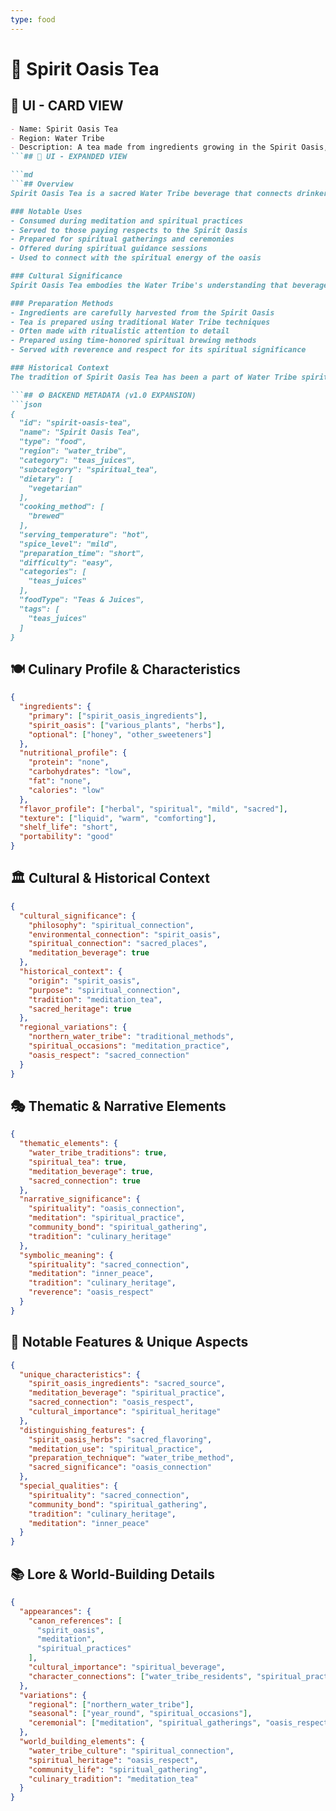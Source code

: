 ```yaml
---
type: food
---
```


# 🍵 Spirit Oasis Tea

## 🎴 UI - CARD VIEW

```md
- Name: Spirit Oasis Tea
- Region: Water Tribe
- Description: A tea made from ingredients growing in the Spirit Oasis, consumed by those who pay respects to the oasis during meditation, representing the Water Tribe's spiritual connection to their sacred places.
```## 📖 UI - EXPANDED VIEW

```md
```## Overview
Spirit Oasis Tea is a sacred Water Tribe beverage that connects drinkers to the spiritual energy of the Spirit Oasis. This tea, made from ingredients growing in the lush landscapes of the oasis, represents the Water Tribe's deep spiritual connection to their sacred places and their understanding that beverages can serve both physical and spiritual purposes. The dish embodies the Water Tribe's philosophy that the most meaningful drinks are those that connect them to their spiritual heritage and the natural world.

### Notable Uses
- Consumed during meditation and spiritual practices
- Served to those paying respects to the Spirit Oasis
- Prepared for spiritual gatherings and ceremonies
- Offered during spiritual guidance sessions
- Used to connect with the spiritual energy of the oasis

### Cultural Significance
Spirit Oasis Tea embodies the Water Tribe's understanding that beverages can be both nourishment and spiritual connection. The dish represents their belief that certain drinks have the power to connect them to their spiritual heritage and to the sacred places that are central to their culture. The use of Spirit Oasis ingredients reflects the Water Tribe's deep respect for their spiritual traditions and their connection to the natural world.

### Preparation Methods
- Ingredients are carefully harvested from the Spirit Oasis
- Tea is prepared using traditional Water Tribe techniques
- Often made with ritualistic attention to detail
- Prepared using time-honored spiritual brewing methods
- Served with reverence and respect for its spiritual significance

### Historical Context
The tradition of Spirit Oasis Tea has been a part of Water Tribe spiritual culture for generations, developed as a way to connect with the spiritual energy of their sacred oasis. This beverage demonstrates the Water Tribe's practical wisdom and their ability to create drinks that serve both spiritual and cultural needs. The tradition continues to be a vital part of Water Tribe spiritual culture and serves as a reminder of their connection to their spiritual heritage and sacred places.

```## ⚙️ BACKEND METADATA (v1.0 EXPANSION)
```json
{
  "id": "spirit-oasis-tea",
  "name": "Spirit Oasis Tea",
  "type": "food",
  "region": "water_tribe",
  "category": "teas_juices",
  "subcategory": "spiritual_tea",
  "dietary": [
    "vegetarian"
  ],
  "cooking_method": [
    "brewed"
  ],
  "serving_temperature": "hot",
  "spice_level": "mild",
  "preparation_time": "short",
  "difficulty": "easy",
  "categories": [
    "teas_juices"
  ],
  "foodType": "Teas & Juices",
  "tags": [
    "teas_juices"
  ]
}
```

## 🍽️ Culinary Profile & Characteristics
```json
{
  "ingredients": {
    "primary": ["spirit_oasis_ingredients"],
    "spirit_oasis": ["various_plants", "herbs"],
    "optional": ["honey", "other_sweeteners"]
  },
  "nutritional_profile": {
    "protein": "none",
    "carbohydrates": "low",
    "fat": "none",
    "calories": "low"
  },
  "flavor_profile": ["herbal", "spiritual", "mild", "sacred"],
  "texture": ["liquid", "warm", "comforting"],
  "shelf_life": "short",
  "portability": "good"
}
```

## 🏛️ Cultural & Historical Context
```json
{
  "cultural_significance": {
    "philosophy": "spiritual_connection",
    "environmental_connection": "spirit_oasis",
    "spiritual_connection": "sacred_places",
    "meditation_beverage": true
  },
  "historical_context": {
    "origin": "spirit_oasis",
    "purpose": "spiritual_connection",
    "tradition": "meditation_tea",
    "sacred_heritage": true
  },
  "regional_variations": {
    "northern_water_tribe": "traditional_methods",
    "spiritual_occasions": "meditation_practice",
    "oasis_respect": "sacred_connection"
  }
}
```

## 🎭 Thematic & Narrative Elements
```json
{
  "thematic_elements": {
    "water_tribe_traditions": true,
    "spiritual_tea": true,
    "meditation_beverage": true,
    "sacred_connection": true
  },
  "narrative_significance": {
    "spirituality": "oasis_connection",
    "meditation": "spiritual_practice",
    "community_bond": "spiritual_gathering",
    "tradition": "culinary_heritage"
  },
  "symbolic_meaning": {
    "spirituality": "sacred_connection",
    "meditation": "inner_peace",
    "tradition": "culinary_heritage",
    "reverence": "oasis_respect"
  }
}
```

## 🌟 Notable Features & Unique Aspects
```json
{
  "unique_characteristics": {
    "spirit_oasis_ingredients": "sacred_source",
    "meditation_beverage": "spiritual_practice",
    "sacred_connection": "oasis_respect",
    "cultural_importance": "spiritual_heritage"
  },
  "distinguishing_features": {
    "spirit_oasis_herbs": "sacred_flavoring",
    "meditation_use": "spiritual_practice",
    "preparation_technique": "water_tribe_method",
    "sacred_significance": "oasis_connection"
  },
  "special_qualities": {
    "spirituality": "sacred_connection",
    "community_bond": "spiritual_gathering",
    "tradition": "culinary_heritage",
    "meditation": "inner_peace"
  }
}
```

## 📚 Lore & World-Building Details
```json
{
  "appearances": {
    "canon_references": [
      "spirit_oasis",
      "meditation",
      "spiritual_practices"
    ],
    "cultural_importance": "spiritual_beverage",
    "character_connections": ["water_tribe_residents", "spiritual_practitioners"]
  },
  "variations": {
    "regional": ["northern_water_tribe"],
    "seasonal": ["year_round", "spiritual_occasions"],
    "ceremonial": ["meditation", "spiritual_gatherings", "oasis_respect"]
  },
  "world_building_elements": {
    "water_tribe_culture": "spiritual_connection",
    "spiritual_heritage": "oasis_respect",
    "community_life": "spiritual_gathering",
    "culinary_tradition": "meditation_tea"
  }
}
```
